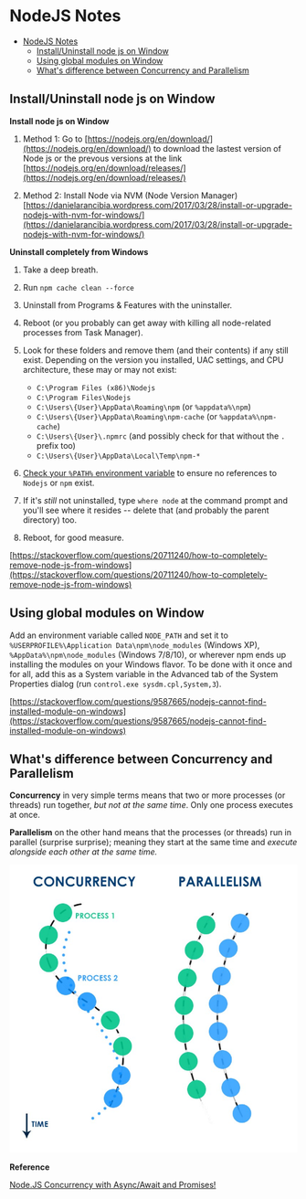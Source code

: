 # NodeJS Notes

- [NodeJS Notes](#nodejs-notes)
  - [Install/Uninstall node js on Window](#installuninstall-node-js-on-window)
  - [Using global modules on Window](#using-global-modules-on-window)
  - [What's difference between Concurrency and Parallelism](#whats-difference-between-concurrency-and-parallelism)

## Install/Uninstall node js on Window

**Install node js on Window**

 1. Method 1: Go to
    [https://nodejs.org/en/download/](https://nodejs.org/en/download/)
    to download the lastest version of Node js or the prevous versions
    at the link
    [https://nodejs.org/en/download/releases/](https://nodejs.org/en/download/releases/)
    
 2. Method 2: Install Node via NVM (Node Version Manager)
    [https://danielarancibia.wordpress.com/2017/03/28/install-or-upgrade-nodejs-with-nvm-for-windows/](https://danielarancibia.wordpress.com/2017/03/28/install-or-upgrade-nodejs-with-nvm-for-windows/)


**Uninstall completely from Windows**
1.  Take a deep breath.
    
2.  Run  `npm cache clean --force`
    
3.  Uninstall from Programs & Features with the uninstaller.
    
4.  Reboot (or you probably can get away with killing all node-related processes from Task Manager).
    
5.  Look for these folders and remove them (and their contents) if any still exist. Depending on the version you installed, UAC settings, and CPU architecture, these may or may not exist:
    
    -   `C:\Program Files (x86)\Nodejs`
    -   `C:\Program Files\Nodejs`
    -   `C:\Users\{User}\AppData\Roaming\npm`  (or  `%appdata%\npm`)
    -   `C:\Users\{User}\AppData\Roaming\npm-cache`  (or  `%appdata%\npm-cache`)
    -   `C:\Users\{User}\.npmrc`  (and possibly check for that without the  `.`  prefix too)
    -   `C:\Users\{User}\AppData\Local\Temp\npm-*`
6.  [Check your  `%PATH%`  environment variable](https://stackoverflow.com/questions/141344/how-to-check-if-directory-exists-in-path)  to ensure no references to  `Nodejs`  or  `npm`  exist.
    
7.  If it's  _still_  not uninstalled, type  `where node`  at the command prompt and you'll see where it resides -- delete that (and probably the parent directory) too.
    
8.  Reboot, for good measure.

[https://stackoverflow.com/questions/20711240/how-to-completely-remove-node-js-from-windows](https://stackoverflow.com/questions/20711240/how-to-completely-remove-node-js-from-windows)

## Using global modules on Window

Add an environment variable called `NODE_PATH` and set it to `%USERPROFILE%\Application Data\npm\node_modules` (Windows XP), `%AppData%\npm\node_modules` (Windows 7/8/10), or wherever npm ends up installing the modules on your Windows flavor. To be done with it once and for all, add this as a System variable in the Advanced tab of the System Properties dialog (run `control.exe sysdm.cpl,System,3`).

[https://stackoverflow.com/questions/9587665/nodejs-cannot-find-installed-module-on-windows](https://stackoverflow.com/questions/9587665/nodejs-cannot-find-installed-module-on-windows)
<!--stackedit_data:
eyJoaXN0b3J5IjpbLTEzODA4NDEzNTMsMzExNTcyOTcxXX0=
-->


## What's difference between Concurrency and Parallelism

**Concurrency** in very simple terms means that two or more processes (or threads) run together, *but not at the same time*. Only one process executes at once.

**Parallelism** on the other hand means that the processes (or threads) run in parallel (surprise surprise); meaning they start at the same time and *execute alongside each other at the same time.*

![Concurrency vs Parallelism](images/concurrency_and_parallelism.jpeg)

**Reference**

[Node.JS Concurrency with Async/Await and Promises!](https://medium.com/platformer-blog/node-js-concurrency-with-async-await-and-promises-b4c4ae8f4510)
